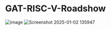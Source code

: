 # GAT-RISC-V-Roadshow
![image](https://github.com/user-attachments/assets/9bf6eee6-3965-4842-91e3-28658e601051)
![Screenshot 2025-01-02 135947](https://github.com/user-attachments/assets/1dcee6d8-5260-4aee-a8a7-5273169a1a07)
